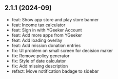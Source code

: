 ## 2.1.1 (2024-09)

-   feat: Show app store and play store banner
-   feat: Income tax calculator
-   feat: Sign in with YGeeker Account
-   feat: Add more apps from YGeeker
-   feat: Add loading overlay
-   feat: Add mission donation entries
-   fix: UI problem on small screen for decision maker
-   fix: Remove policy generator
-   fix: Style of date calculator
-   fix: Add missing description
-   refact: Move notification badage to sidebar
